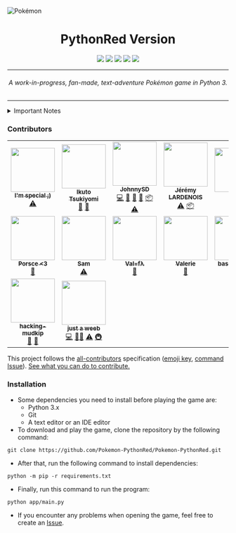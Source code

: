 ![Pokémon](https://raw.githubusercontent.com/Pokemon-PythonRed/Images/main/pokemon.png "Pokémon")
<h1 align="center">PythonRed Version</h1>
<p align="center">
	<a href="https://GitHub.com/Pokemon-PythonRed/Pokemon-PythonRed"><img src="https://gpvc.arturio.dev/Pokemon-PythonRed"></a> <!--Views-->
	<!-- ALL-CONTRIBUTORS-BADGE:START - Do not remove or modify this section -->
<a href='#contributors'><img src='https://img.shields.io/badge/contributors-12-orange'></a>
<!-- ALL-CONTRIBUTORS-BADGE:END --> <!--Contributors-->
	<a href="https://github.com/Pokemon-PythonRed/Pokemon-PythonRed/blob/master/LICENSE"><img src="https://img.shields.io/badge/license-MIT-black"></a> <!--License-->
	<a href="https://GitHub.com/Pokemon-PythonRed/Pokemon-PythonRed/issues"><img src="https://img.shields.io/github/issues/Pokemon-PythonRed/Pokemon-PythonRed.svg"></a> <!--Issues-->
	<a href="https://github.com/Pokemon-PythonRed/Pokemon-PythonRed/stargazers"><img src="https://img.shields.io/github/stars/Pokemon-PythonRed/Pokemon-PythonRed"/></a> <!--Stars-->
</p>

---
<h6 align="center">A work-in-progress, fan-made, text-adventure Pokémon game in Python 3.</h6>

---
<details><summary>Important Notes</summary>

---
- This is not a perfect recreation of `Pokémon Red`; it's a fan-made game that, like `Pokémon Red`, takes place in the fictional Kanto region.
- Prior in-depth knowledge of the `Pokémon` franchise, especially the video game series, is recommended and may be required to fully enjoy this game.
- This project ([@Pokemon-PythonRed](https://github.com/Pokemon-PythonRed "Pokémon PythonRed Homepage") and anything found within) is not endorsed by _Nintendo_, _GAME FREAK_, _Creatures Inc._, or _The Pokémon Company_. This is an independent, fan-made game.
- This game's plot is a work of fiction! Any references to real people or events are completely coincidental.
- The developers use Windows 10 OS, but some effort will be made to make this game cross-platform. However, if we cannot find a way to implement an element in this way, then this game will become Windows 10-only.

---
</details>

### Contributors
<!--
Bot command template:
@all-contributors please add @<username> for <contributions>
-->
<!-- ALL-CONTRIBUTORS-LIST:START - Do not remove or modify this section -->
<!-- prettier-ignore-start -->
<!-- markdownlint-disable -->
<table>
  <tr>
    <td align="center"><a href="https://github.com/valensce"><img src="https://avatars.githubusercontent.com/u/85430198?v=4?s=100" width="100px;" alt=""/><br /><sub><b>I'm special ;)</b></sub></a><br /><a href="https://github.com/Pokemon-PythonRed/Pokemon-PythonRed/commits?author=Specialist-Mathematics" title="Tests">⚠️</a></td>
    <td align="center"><a href="https://github.com/valensce"><img src="https://avatars.githubusercontent.com/u/83048878?v=4?s=100" width="100px;" alt=""/><br /><sub><b>Ikuto Tsukiyomi</b></sub></a><br /><a href="#ideas-Isabel-Lifu" title="Ideas, Planning, & Feedback">🤔</a> <a href="#design-Isabel-Lifu" title="Design">🎨</a></td>
    <td align="center"><a href="https://turnipguy30.github.io"><img src="https://avatars.githubusercontent.com/u/50542928?v=4?s=100" width="100px;" alt=""/><br /><sub><b>JohnnySD</b></sub></a><br /><a href="https://github.com/Pokemon-PythonRed/Pokemon-PythonRed/commits?author=TurnipGuy30" title="Code">💻</a> <a href="#data-TurnipGuy30" title="Data">🔣</a> <a href="#ideas-TurnipGuy30" title="Ideas, Planning, & Feedback">🤔</a> <a href="#maintenance-TurnipGuy30" title="Maintenance">🚧</a> <a href="#platform-TurnipGuy30" title="Packaging/porting to new platform">📦</a> <a href="https://github.com/Pokemon-PythonRed/Pokemon-PythonRed/commits?author=TurnipGuy30" title="Tests">⚠️</a></td>
    <td align="center"><a href="https://github.com/JeremyLARDENOIS"><img src="https://avatars.githubusercontent.com/u/37746231?v=4?s=100" width="100px;" alt=""/><br /><sub><b>Jérémy LARDENOIS</b></sub></a><br /><a href="https://github.com/Pokemon-PythonRed/Pokemon-PythonRed/commits?author=jeremyLARDENOIS" title="Tests">⚠️</a> <a href="#platform-jeremyLARDENOIS" title="Packaging/porting to new platform">📦</a></td>
    <td align="center"><a href="https://github.com/XPaVilion"><img src="https://avatars.githubusercontent.com/u/83386810?v=4?s=100" width="100px;" alt=""/><br /><sub><b>Lh(n)</b></sub></a><br /><a href="#design-LaHonathon" title="Design">🎨</a> <a href="https://github.com/Pokemon-PythonRed/Pokemon-PythonRed/commits?author=LaHonathon" title="Tests">⚠️</a></td>
  </tr>
  <tr>
    <td align="center"><a href="https://discord.com/invite/xzsAKZVfxP"><img src="https://avatars.githubusercontent.com/u/87019852?v=4?s=100" width="100px;" alt=""/><br /><sub><b>Porsce <3</b></sub></a><br /><a href="#design-Porsce" title="Design">🎨</a></td>
    <td align="center"><a href="https://github.com/MuLKy-bot"><img src="https://avatars.githubusercontent.com/u/84059778?v=4?s=100" width="100px;" alt=""/><br /><sub><b>Sam</b></sub></a><br /><a href="https://github.com/Pokemon-PythonRed/Pokemon-PythonRed/commits?author=MuLKy-bot" title="Tests">⚠️</a></td>
    <td align="center"><a href="https://discord.gg/xzsAKZVfxP"><img src="https://avatars.githubusercontent.com/u/79883837?v=4?s=100" width="100px;" alt=""/><br /><sub><b>Val=fλ</b></sub></a><br /><a href="#maintenance-Valensce" title="Maintenance">🚧</a></td>
    <td align="center"><a href="https://www.youtube.com/channel/UCkmpUFuS0qBFD1I37o4yA3w"><img src="https://avatars.githubusercontent.com/u/86031610?v=4?s=100" width="100px;" alt=""/><br /><sub><b>Valerie</b></sub></a><br /><a href="#design-Valerimatical" title="Design">🎨</a></td>
    <td align="center"><a href="https://github.com/basedpainnn"><img src="https://avatars.githubusercontent.com/u/93128221?v=4?s=100" width="100px;" alt=""/><br /><sub><b>basedpainnn</b></sub></a><br /><a href="https://github.com/Pokemon-PythonRed/Pokemon-PythonRed/commits?author=basedpainnn" title="Tests">⚠️</a></td>
  </tr>
  <tr>
    <td align="center"><a href="https://apple.com/"><img src="https://avatars.githubusercontent.com/u/81336967?v=4?s=100" width="100px;" alt=""/><br /><sub><b>hacking-mudkip</b></sub></a><br /><a href="#ideas-hacking-mudkip" title="Ideas, Planning, & Feedback">🤔</a> <a href="#data-hacking-mudkip" title="Data">🔣</a></td>
    <td align="center"><a href="http://jbloves27.repl.co"><img src="https://avatars.githubusercontent.com/u/76911308?v=4?s=100" width="100px;" alt=""/><br /><sub><b>just a weeb</b></sub></a><br /><a href="https://github.com/Pokemon-PythonRed/Pokemon-PythonRed/commits?author=JBYT27" title="Code">💻</a> <a href="#mentoring-JBYT27" title="Mentoring">🧑‍🏫</a> <a href="https://github.com/Pokemon-PythonRed/Pokemon-PythonRed/commits?author=JBYT27" title="Tests">⚠️</a> <a href="#infra-JBYT27" title="Infrastructure (Hosting, Build-Tools, etc)">🚇</a></td>
  </tr>
</table>

<!-- markdownlint-restore -->
<!-- prettier-ignore-end -->

<!-- ALL-CONTRIBUTORS-LIST:END -->

This project follows the [all-contributors](https://github.com/all-contributors/all-contributors "All-Contributors Repository") specification ([emoji key](https://allcontributors.org/docs/en/emoji-key "All-Contributors Emoji Key"), [command Issue](https://github.com/Pokemon-PythonRed/Pokemon-PythonRed/issues/13 "Pokémon PythonRed All-Contributors Command Issue")). [See what you can do to contribute.](https://github.com/Pokemon-PythonRed/Pokemon-PythonRed/blob/master/CONTRIBUTING.md "Pokémon PythonRed CONTRIBUTING.md")
### Installation
- Some dependencies you need to install before playing the game are:
	- Python 3.x
	- Git
	- A text editor or an IDE editor
- To download and play the game, clone the repository by the following command:
```console
git clone https://github.com/Pokemon-PythonRed/Pokemon-PythonRed.git
```
- After that, run the following command to install dependencies:
```console
python -m pip -r requirements.txt
```
- Finally, run this command to run the program:
```console
python app/main.py
```
- If you encounter any problems when opening the game, feel free to create an [Issue](https://github.com/Pokemon-PythonRed/Pokemon-PythonRed/issues "Pokémon PythonRed Issues").
